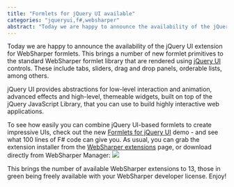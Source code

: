 ```yaml
---
title: "Formlets for jQuery UI available"
categories: "jqueryui,f#,websharper"
abstract: "Today we are happy to announce the availability of the jQuery UI extension for WebSharper formlets. This brings a number of new formlet primitives to the standard WebSharper formlet library that are rendered using jQuery UI controls. These include tabs, sliders, drag and drop panels, orderable lists, among others. [...]"
---
```

Today we are happy to announce the availability of the jQuery UI extension for WebSharper formlets. This brings a number of new formlet primitives to the standard WebSharper formlet library that are rendered using [jQuery UI](http://jqueryui.com/) controls. These include tabs, sliders, drag and drop panels, orderable lists, among others.

<quote>jQuery UI provides abstractions for low-level interaction and animation, advanced effects and high-level, themeable widgets, built on top of the jQuery JavaScript Library, that you can use to build highly interactive web applications.</quote>

To see how easily you can combine jQuery UI-based formlets to create impressive UIs, check out the new [Formlets for jQuery UI](http://www.websharper.com/samples/JQueryUIFormlet) demo - and see what 100 lines of F# code can give you. As usual, you can grab the extension installer from the [WebSharper extensions](http://www.websharper.com/extensions) page, or download directly from WebSharper Manager:
<img src="/assets/WSM-jQueryUI.png">

This brings the number of available WebSharper extensions to 13, those in green being freely available with your WebSharper developer license. Enjoy!